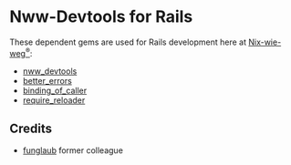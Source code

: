 # Nww-Devtools for Rails

These dependent gems are used for Rails development here at
[Nix-wie-weg<sup>®</sup>](http://technik.nix-wie-weg.de/):

* [nww_devtools](https://github.com/Nix-wie-weg/nww_devtools)
* [better_errors](https://github.com/charliesome/better_errors)
* [binding_of_caller](https://github.com/banister/binding_of_caller)
* [require_reloader](https://github.com/teohm/require_reloader)

## Credits

* [funglaub](https://github.com/funglaub) former colleague
